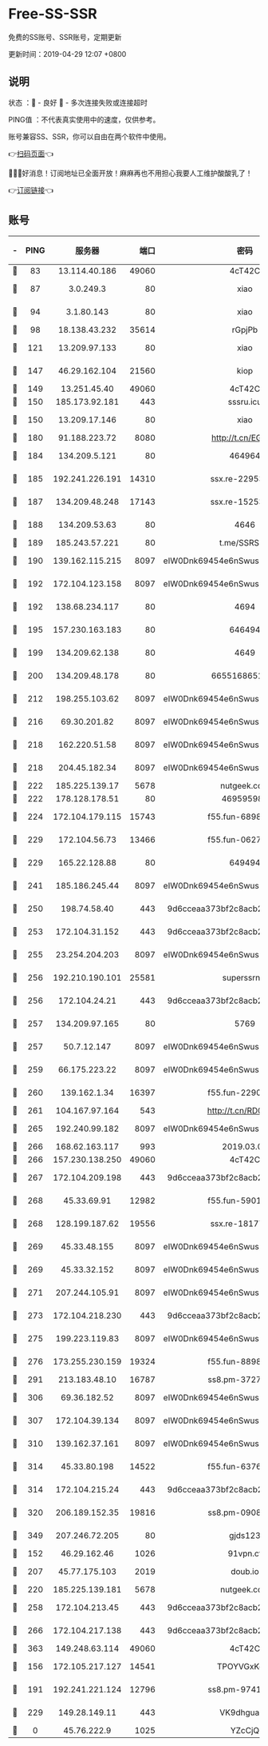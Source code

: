 # Free-SS-SSR

免费的SS账号、SSR账号，定期更新

更新时间：2019-04-29 12:07 +0800

## 说明

状态     ：🙂 - 良好 🙁 - 多次连接失败或连接超时

PING值   ：不代表真实使用中的速度，仅供参考。

账号兼容SS、SSR，你可以自由在两个软件中使用。

👉[扫码页面](https://liesauer.github.io/Free-SS-SSR/)👈

🎉🎉🎉好消息！订阅地址已全面开放！麻麻再也不用担心我要人工维护酸酸乳了！

👉[订阅链接](https://www.liesauer.net/yogurt/subscribe?ACCESS_TOKEN=DAYxR3mMaZAsaqUb)👈

## 账号

|-|PING|服务器|端口|密码|加密方式|区域|
|:----:|:----:|:-----:|-----:|:----:|:----:|:----:|
|🙂|83|13.114.40.186|49060|4cT42C|chacha20|JP|
|🙂|87|3.0.249.3|80|xiao|aes-128-ctr|SG|
|🙂|94|3.1.80.143|80|xiao|aes-128-ctr|SG|
|🙂|98|18.138.43.232|35614|rGpjPb|rc4-md5|SG|
|🙂|121|13.209.97.133|80|xiao|aes-128-ctr|KR|
|🙂|147|46.29.162.104|21560|kiop|aes-128-ctr|RU|
|🙂|149|13.251.45.40|49060|4cT42C|chacha20|SG|
|🙂|150|185.173.92.181|443|sssru.icu|rc4-md5|RU|
|🙂|150|13.209.17.146|80|xiao|aes-128-ctr|KR|
|🙂|180|91.188.223.72|8080|http://t.cn/EGJIyrl|rc4-md5|RU|
|🙂|184|134.209.5.121|80|464964|aes-256-cfb|US|
|🙂|185|192.241.226.191|14310|ssx.re-22953616|aes-256-cfb|US|
|🙂|187|134.209.48.248|17143|ssx.re-15253332|aes-256-cfb|US|
|🙂|188|134.209.53.63|80|4646|aes-256-cfb|US|
|🙂|189|185.243.57.221|80|t.me/SSRSUB|rc4-md5|US|
|🙂|190|139.162.115.215|8097|eIW0Dnk69454e6nSwuspv9DmS201tQ0D|aes-256-cfb|JP|
|🙂|192|172.104.123.158|8097|eIW0Dnk69454e6nSwuspv9DmS201tQ0D|aes-256-cfb|JP|
|🙂|192|138.68.234.117|80|4694|aes-256-cfb|US|
|🙂|195|157.230.163.183|80|646494|aes-256-cfb|US|
|🙂|199|134.209.62.138|80|4649|aes-256-cfb|US|
|🙂|200|134.209.48.178|80|6655168651651|aes-256-cfb|US|
|🙂|212|198.255.103.62|8097|eIW0Dnk69454e6nSwuspv9DmS201tQ0D|aes-256-cfb|US|
|🙂|216|69.30.201.82|8097|eIW0Dnk69454e6nSwuspv9DmS201tQ0D|aes-256-cfb|US|
|🙂|218|162.220.51.58|8097|eIW0Dnk69454e6nSwuspv9DmS201tQ0D|aes-256-cfb|US|
|🙂|218|204.45.182.34|8097|eIW0Dnk69454e6nSwuspv9DmS201tQ0D|aes-256-cfb|US|
|🙂|222|185.225.139.17|5678|nutgeek.com|rc4-md5|US|
|🙂|222|178.128.178.51|80|469595985|chacha20|US|
|🙂|224|172.104.179.115|15743|f55.fun-68985819|aes-256-cfb|SG|
|🙂|229|172.104.56.73|13466|f55.fun-06272159|aes-256-cfb|SG|
|🙂|229|165.22.128.88|80|649494|aes-256-cfb|US|
|🙂|241|185.186.245.44|8097|eIW0Dnk69454e6nSwuspv9DmS201tQ0D|aes-256-cfb|NL|
|🙂|250|198.74.58.40|443|9d6cceaa373bf2c8acb22e60b6a58be6|aes-256-cfb|US|
|🙂|253|172.104.31.152|443|9d6cceaa373bf2c8acb22e60b6a58be6|aes-256-cfb|US|
|🙂|255|23.254.204.203|8097|eIW0Dnk69454e6nSwuspv9DmS201tQ0D|aes-256-cfb|US|
|🙂|256|192.210.190.101|25581|superssrnet|aes-256-cfb|US|
|🙂|256|172.104.24.21|443|9d6cceaa373bf2c8acb22e60b6a58be6|aes-256-cfb|US|
|🙂|257|134.209.97.165|80|5769|aes-256-cfb|SG|
|🙂|257|50.7.12.147|8097|eIW0Dnk69454e6nSwuspv9DmS201tQ0D|aes-256-cfb|BR|
|🙂|259|66.175.223.22|8097|eIW0Dnk69454e6nSwuspv9DmS201tQ0D|aes-256-cfb|US|
|🙂|260|139.162.1.34|16397|f55.fun-22901981|aes-256-cfb|SG|
|🙂|261|104.167.97.164|543|http://t.cn/RD0D7sx|rc4-md5|CA|
|🙂|265|192.240.99.182|8097|eIW0Dnk69454e6nSwuspv9DmS201tQ0D|aes-256-cfb|US|
|🙂|266|168.62.163.117|993|2019.03.07|rc4-md5|US|
|🙂|266|157.230.138.250|49060|4cT42C|chacha20|US|
|🙂|267|172.104.209.198|443|9d6cceaa373bf2c8acb22e60b6a58be6|aes-256-cfb|US|
|🙂|268|45.33.69.91|12982|f55.fun-59010527|aes-256-cfb|US|
|🙂|268|128.199.187.62|19556|ssx.re-18177136|aes-256-cfb|SG|
|🙂|269|45.33.48.155|8097|eIW0Dnk69454e6nSwuspv9DmS201tQ0D|aes-256-cfb|US|
|🙂|269|45.33.32.152|8097|eIW0Dnk69454e6nSwuspv9DmS201tQ0D|aes-256-cfb|US|
|🙂|271|207.244.105.91|8097|eIW0Dnk69454e6nSwuspv9DmS201tQ0D|aes-256-cfb|US|
|🙂|273|172.104.218.230|443|9d6cceaa373bf2c8acb22e60b6a58be6|aes-256-cfb|US|
|🙂|275|199.223.119.83|8097|eIW0Dnk69454e6nSwuspv9DmS201tQ0D|aes-256-cfb|US|
|🙂|276|173.255.230.159|19324|f55.fun-88986794|aes-256-cfb|US|
|🙂|291|213.183.48.10|16787|ss8.pm-37272176|rc4-md5|RU|
|🙂|306|69.36.182.52|8097|eIW0Dnk69454e6nSwuspv9DmS201tQ0D|aes-256-cfb|US|
|🙂|307|172.104.39.134|8097|eIW0Dnk69454e6nSwuspv9DmS201tQ0D|aes-256-cfb|SG|
|🙂|310|139.162.37.161|8097|eIW0Dnk69454e6nSwuspv9DmS201tQ0D|aes-256-cfb|SG|
|🙂|314|45.33.80.198|14522|f55.fun-63768886|aes-256-cfb|US|
|🙂|314|172.104.215.24|443|9d6cceaa373bf2c8acb22e60b6a58be6|aes-256-cfb|US|
|🙂|320|206.189.152.35|19816|ss8.pm-09089260|aes-256-cfb|SG|
|🙂|349|207.246.72.205|80|gjds123|aes-256-cfb|US|
|🙂|152|46.29.162.46|1026|91vpn.cf|rc4-md5|RU|
|🙂|207|45.77.175.103|2019|doub.io|aes-128-ctr|SG|
|🙂|220|185.225.139.181|5678|nutgeek.com|rc4-md5|US|
|🙂|258|172.104.213.45|443|9d6cceaa373bf2c8acb22e60b6a58be6|aes-256-cfb|US|
|🙂|266|172.104.217.138|443|9d6cceaa373bf2c8acb22e60b6a58be6|aes-256-cfb|US|
|🙂|363|149.248.63.114|49060|4cT42C|chacha20|CA|
|🙁|156|172.105.217.127|14541|TPOYVGxKglpi|aes-256-cfb|JP|
|🙁|191|192.241.221.124|12796|ss8.pm-97415014|aes-256-cfb|US|
|🙁|229|149.28.149.11|443|VK9dhgualsL|aes-256-cfb|SG|
|🙁|0|45.76.222.9|1025|YZcCjQ|rc4-md5|JP|
